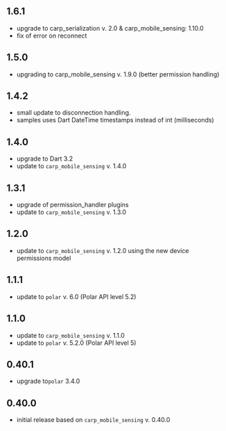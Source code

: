 ## 1.6.1

* upgrade to carp_serialization v. 2.0 & carp_mobile_sensing: 1.10.0
* fix of error on reconnect

## 1.5.0

* upgrading to carp_mobile_sensing v. 1.9.0 (better permission handling)

## 1.4.2

* small update to disconnection handling.
* samples uses Dart DateTime timestamps instead of int (milliseconds)

## 1.4.0

* upgrade to Dart 3.2
* update to `carp_mobile_sensing` v. 1.4.0

## 1.3.1

* upgrade of permission_handler plugins
* update to `carp_mobile_sensing` v. 1.3.0

## 1.2.0

* update to `carp_mobile_sensing` v. 1.2.0 using the new device permissions model

## 1.1.1

* update to `polar` v. 6.0 (Polar API level 5.2)

## 1.1.0

* update to `carp_mobile_sensing` v. 1.1.0
* update to `polar` v. 5.2.0 (Polar API level 5)

## 0.40.1

* upgrade to`polar` 3.4.0

## 0.40.0

* initial release based on `carp_mobile_sensing` v. 0.40.0
